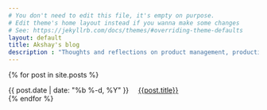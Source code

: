 ```yaml
---
# You don't need to edit this file, it's empty on purpose.
# Edit theme's home layout instead if you wanna make some changes
# See: https://jekyllrb.com/docs/themes/#overriding-theme-defaults
layout: default
title: Akshay's blog
description : "Thoughts and reflections on product management, productivity, goals and happy life"
---
```

{% for post in site.posts %}
  <div id="post-short">
    <span style="padding-right:15px"> {{ post.date | date: "%b %-d, %Y" }} </span>
    <a class="link-in-post" href="{{site.url}}{{site.baseurl}}{{post.url}}">
      {{post.title}}
    </a>
  </div>
{% endfor %}
